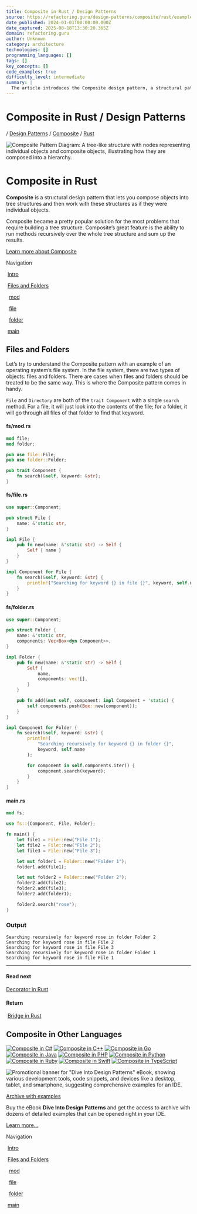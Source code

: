 ```yaml
---
title: Composite in Rust / Design Patterns
source: https://refactoring.guru/design-patterns/composite/rust/example#example-0
date_published: 2024-01-01T00:00:00.000Z
date_captured: 2025-08-18T13:30:20.365Z
domain: refactoring.guru
author: Unknown
category: architecture
technologies: []
programming_languages: []
tags: []
key_concepts: []
code_examples: true
difficulty_level: intermediate
summary: |
  The article introduces the Composite design pattern, a structural pattern that allows composing objects into tree structures and treating individual objects and compositions uniformly. It demonstrates the pattern's implementation in Rust using a file system example, where `File` and `Folder` types both implement a common `Component` trait. This enables recursive operations, such as searching, across the entire hierarchical structure. The provided Rust code illustrates the trait definition, struct implementations, and a `main` function showcasing how to build and interact with the composite structure.
---
```

# Composite in Rust / Design Patterns

[](/)/ [Design Patterns](/design-patterns) / [Composite](/design-patterns/composite) / [Rust](/design-patterns/rust)

![Composite Pattern Diagram: A tree-like structure with nodes representing individual objects and composite objects, illustrating how they are composed into a hierarchy.](/images/patterns/cards/composite-mini.png?id=a369d98d18b417f255d04568fd0131b8)

# **Composite** in Rust

**Composite** is a structural design pattern that lets you compose objects into tree structures and then work with these structures as if they were individual objects.

Composite became a pretty popular solution for the most problems that require building a tree structure. Composite’s great feature is the ability to run methods recursively over the whole tree structure and sum up the results.

[Learn more about Composite](/design-patterns/composite)

Navigation

 [Intro](#)

 [Files and Folders](#example-0)

  [mod](#example-0--fs-mod-rs)

  [file](#example-0--fs-file-rs)

  [folder](#example-0--fs-folder-rs)

 [main](#example-0--main-rs)

## Files and Folders

Let’s try to understand the Composite pattern with an example of an operating system’s file system. In the file system, there are two types of objects: files and folders. There are cases when files and folders should be treated to be the same way. This is where the Composite pattern comes in handy.

`File` and `Directory` are both of the `trait Component` with a single `search` method. For a file, it will just look into the contents of the file; for a folder, it will go through all files of that folder to find that keyword.

#### [](#example-0--fs-mod-rs)**fs/mod.rs**

```rust
mod file;
mod folder;

pub use file::File;
pub use folder::Folder;

pub trait Component {
    fn search(&self, keyword: &str);
}
```

#### [](#example-0--fs-file-rs)**fs/file.rs**

```rust
use super::Component;

pub struct File {
    name: &'static str,
}

impl File {
    pub fn new(name: &'static str) -> Self {
        Self { name }
    }
}

impl Component for File {
    fn search(&self, keyword: &str) {
        println!("Searching for keyword {} in file {}", keyword, self.name);
    }
}
```

#### [](#example-0--fs-folder-rs)**fs/folder.rs**

```rust
use super::Component;

pub struct Folder {
    name: &'static str,
    components: Vec<Box<dyn Component>>,
}

impl Folder {
    pub fn new(name: &'static str) -> Self {
        Self {
            name,
            components: vec![],
        }
    }

    pub fn add(&mut self, component: impl Component + 'static) {
        self.components.push(Box::new(component));
    }
}

impl Component for Folder {
    fn search(&self, keyword: &str) {
        println!(
            "Searching recursively for keyword {} in folder {}",
            keyword, self.name
        );

        for component in self.components.iter() {
            component.search(keyword);
        }
    }
}
```

#### [](#example-0--main-rs)**main.rs**

```rust
mod fs;

use fs::{Component, File, Folder};

fn main() {
    let file1 = File::new("File 1");
    let file2 = File::new("File 2");
    let file3 = File::new("File 3");

    let mut folder1 = Folder::new("Folder 1");
    folder1.add(file1);

    let mut folder2 = Folder::new("Folder 2");
    folder2.add(file2);
    folder2.add(file3);
    folder2.add(folder1);

    folder2.search("rose");
}
```

### Output

```
Searching recursively for keyword rose in folder Folder 2
Searching for keyword rose in file File 2
Searching for keyword rose in file File 3
Searching recursively for keyword rose in folder Folder 1
Searching for keyword rose in file File 1
```
------------------------------------

#### Read next

[Decorator in Rust](/design-patterns/decorator/rust/example) 

#### Return

 [Bridge in Rust](/design-patterns/bridge/rust/example)

## **Composite** in Other Languages

[![Composite in C#](/images/patterns/icons/csharp.svg?id=da64592defc6e86d57c39c66e9de3e58)](/design-patterns/composite/csharp/example "Composite in C#") [![Composite in C++](/images/patterns/icons/cpp.svg?id=f7782ed8b8666246bfcc3f8fefc3b858)](/design-patterns/composite/cpp/example "Composite in C++") [![Composite in Go](/images/patterns/icons/go.svg?id=1a89927eb99b1ea3fde7701d97970aca)](/design-patterns/composite/go/example "Composite in Go") [![Composite in Java](/images/patterns/icons/java.svg?id=e6d87e2dca08c953fe3acd1275ed4f4e)](/design-patterns/composite/java/example "Composite in Java") [![Composite in PHP](/images/patterns/icons/php.svg?id=be1906eb26b71ec1d3b93720d6156618)](/design-patterns/composite/php/example "Composite in PHP") [![Composite in Python](/images/patterns/icons/python.svg?id=6d815d43c0f7050a1151b43e51569c9f)](/design-patterns/composite/python/example "Composite in Python") [![Composite in Ruby](/images/patterns/icons/ruby.svg?id=b065b718c914bf8e960ef731600be1eb)](/design-patterns/composite/ruby/example "Composite in Ruby") [![Composite in Swift](/images/patterns/icons/swift.svg?id=0b716c2d52ec3a48fbe91ac031070c1d)](/design-patterns/composite/swift/example "Composite in Swift") [![Composite in TypeScript](/images/patterns/icons/typescript.svg?id=2239d0f16cb703540c205dd8cb0c0cb7)](/design-patterns/composite/typescript/example "Composite in TypeScript")

![Promotional banner for "Dive Into Design Patterns" eBook, showing various development tools, code snippets, and devices like a desktop, tablet, and smartphone, suggesting comprehensive examples for an IDE.](/images/patterns/banners/examples-ide.png?id=3115b4b548fb96b75974e2de8f4f49bc)

[Archive with examples](/design-patterns/book)

Buy the eBook **Dive Into Design Patterns** and get the access to archive with dozens of detailed examples that can be opened right in your IDE.

[Learn more…](/design-patterns/book)

Navigation

 [Intro](#)

 [Files and Folders](#example-0)

  [mod](#example-0--fs-mod-rs)

  [file](#example-0--fs-file-rs)

  [folder](#example-0--fs-folder-rs)

 [main](#example-0--main-rs)